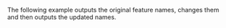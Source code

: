 
The following example outputs the original feature names, changes them and then outputs the updated names.
